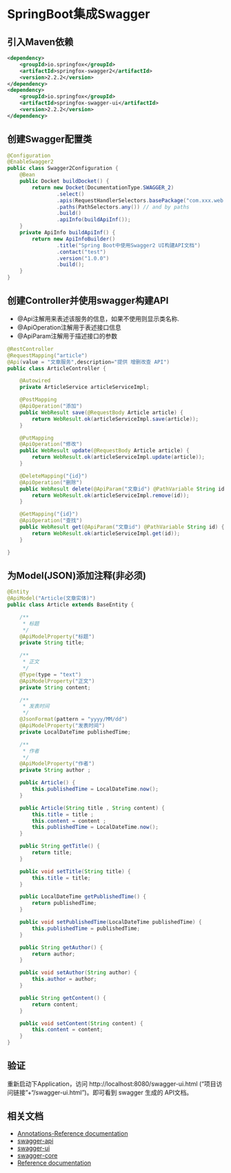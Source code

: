 # SpringBoot集成Swagger

## 引入Maven依赖

``` xml
<dependency>
    <groupId>io.springfox</groupId>
    <artifactId>springfox-swagger2</artifactId>
    <version>2.2.2</version>
</dependency>
<dependency>
    <groupId>io.springfox</groupId>
    <artifactId>springfox-swagger-ui</artifactId>
    <version>2.2.2</version>
</dependency>
```

## 创建Swagger配置类

``` java
@Configuration
@EnableSwagger2
public class Swagger2Configuration {
    @Bean
    public Docket buildDocket() {
        return new Docket(DocumentationType.SWAGGER_2)
                .select()
                .apis(RequestHandlerSelectors.basePackage("com.xxx.web.controller")) //要扫描的API(Controller)基础包
                .paths(PathSelectors.any()) // and by paths
                .build()
                .apiInfo(buildApiInf());
    }
    private ApiInfo buildApiInf() {
        return new ApiInfoBuilder()
                .title("Spring Boot中使用Swagger2 UI构建API文档")
                .contact("test")
                .version("1.0.0")
                .build();
    }
}
```

## 创建Controller并使用swagger构建API

* @Api注解用来表述该服务的信息，如果不使用则显示类名称.
* @ApiOperation注解用于表述接口信息
* @ApiParam注解用于描述接口的参数
  
``` java
@RestController
@RequestMapping("article")
@Api(value = "文章服务",description="提供 增删改查 API")
public class ArticleController {

    @Autowired
    private ArticleService articleServiceImpl;

    @PostMapping
    @ApiOperation("添加")
    public WebResult save(@RequestBody Article article) {
        return WebResult.ok(articleServiceImpl.save(article));
    }

    @PutMapping
    @ApiOperation("修改")
    public WebResult update(@RequestBody Article article) {
        return WebResult.ok(articleServiceImpl.update(article));
    }

    @DeleteMapping("{id}")
    @ApiOperation("删除")
    public WebResult delete(@ApiParam("文章id") @PathVariable String id) {
        return WebResult.ok(articleServiceImpl.remove(id));
    }

    @GetMapping("{id}")
    @ApiOperation("查找")
    public WebResult get(@ApiParam("文章id") @PathVariable String id) {
        return WebResult.ok(articleServiceImpl.get(id));
    }

}
```

## 为Model(JSON)添加注释(非必须)

``` java
@Entity
@ApiModel("Article(文章实体)")
public class Article extends BaseEntity {

    /**
     * 标题
     */
    @ApiModelProperty("标题")
    private String title;

    /**
     * 正文
     */
    @Type(type = "text")
    @ApiModelProperty("正文")
    private String content;

    /**
     * 发表时间
     */
    @JsonFormat(pattern = "yyyy/MM/dd")
    @ApiModelProperty("发表时间")
    private LocalDateTime publishedTime;

    /**
     * 作者
     */
    @ApiModelProperty("作者")
    private String author ;

    public Article() {
        this.publishedTime = LocalDateTime.now();
    }

    public Article(String title , String content) {
        this.title = title ;
        this.content = content ;
        this.publishedTime = LocalDateTime.now();
    }

    public String getTitle() {
        return title;
    }

    public void setTitle(String title) {
        this.title = title;
    }

    public LocalDateTime getPublishedTime() {
        return publishedTime;
    }

    public void setPublishedTime(LocalDateTime publishedTime) {
        this.publishedTime = publishedTime;
    }

    public String getAuthor() {
        return author;
    }

    public void setAuthor(String author) {
        this.author = author;
    }

    public String getContent() {
        return content;
    }

    public void setContent(String content) {
        this.content = content;
    }
}
```

## 验证

重新启动下Application，访问 http://localhost:8080/swagger-ui.html   (“项目访问链接”+“/swagger-ui.html”)。即可看到 swagger 生成的 API文档。

## 相关文档

* [Annotations-Reference documentation](https://github.com/swagger-api/swagger-core/wiki/Annotations-1.5.X)
* [swagger-api](https://github.com/swagger-api)
* [swagger-ui](https://github.com/swagger-api/swagger-ui)
* [swagger-core](https://github.com/swagger-api/swagger-core)
* [Reference documentation](http://springfox.github.io/springfox/docs/current/#springfox-configuration-and-demo-applications)